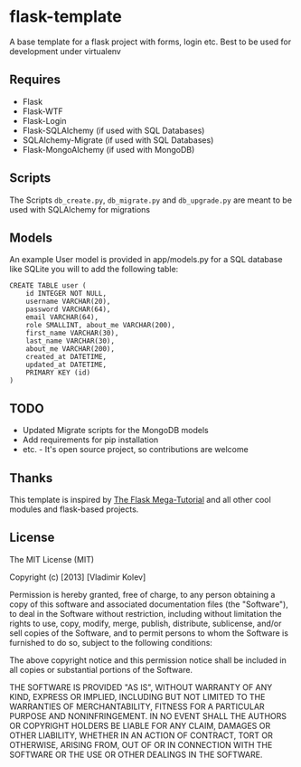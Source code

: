 flask-template
==============

A base template for a flask project with forms, login etc.
Best to be used for development under virtualenv

Requires
--------

- Flask
- Flask-WTF
- Flask-Login
- Flask-SQLAlchemy (if used with SQL Databases)
- SQLAlchemy-Migrate (if used with SQL Databases)
- Flask-MongoAlchemy (if used with MongoDB)

Scripts
-------

The Scripts ```db_create.py```, ```db_migrate.py``` and ```db_upgrade.py``` are meant to be used with SQLAlchemy for migrations

Models
------

An example User model is provided in app/models.py for a SQL database like SQLite you will to add the following table:

    CREATE TABLE user (
        id INTEGER NOT NULL,
        username VARCHAR(20),
        password VARCHAR(64),
        email VARCHAR(64),
        role SMALLINT, about_me VARCHAR(200), 
        first_name VARCHAR(30), 
        last_name VARCHAR(30), 
        about_me VARCHAR(200),
        created_at DATETIME,
        updated_at DATETIME,
        PRIMARY KEY (id)
    )


TODO
----

- Updated Migrate scripts for the MongoDB models
- Add requirements for pip installation
- etc. - It's open source project, so contributions are welcome



Thanks
------

This template is inspired by [The Flask Mega-Tutorial](http://blog.miguelgrinberg.com/post/the-flask-mega-tutorial-part-i-hello-world)
and all other cool modules and flask-based projects.


License
-------

The MIT License (MIT)

Copyright (c) [2013] [Vladimir Kolev]

Permission is hereby granted, free of charge, to any person obtaining a copy of
this software and associated documentation files (the "Software"), to deal in
the Software without restriction, including without limitation the rights to
use, copy, modify, merge, publish, distribute, sublicense, and/or sell copies of
the Software, and to permit persons to whom the Software is furnished to do so,
subject to the following conditions:

The above copyright notice and this permission notice shall be included in all
copies or substantial portions of the Software.

THE SOFTWARE IS PROVIDED "AS IS", WITHOUT WARRANTY OF ANY KIND, EXPRESS OR
IMPLIED, INCLUDING BUT NOT LIMITED TO THE WARRANTIES OF MERCHANTABILITY, FITNESS
FOR A PARTICULAR PURPOSE AND NONINFRINGEMENT. IN NO EVENT SHALL THE AUTHORS OR
COPYRIGHT HOLDERS BE LIABLE FOR ANY CLAIM, DAMAGES OR OTHER LIABILITY, WHETHER
IN AN ACTION OF CONTRACT, TORT OR OTHERWISE, ARISING FROM, OUT OF OR IN
CONNECTION WITH THE SOFTWARE OR THE USE OR OTHER DEALINGS IN THE SOFTWARE.
